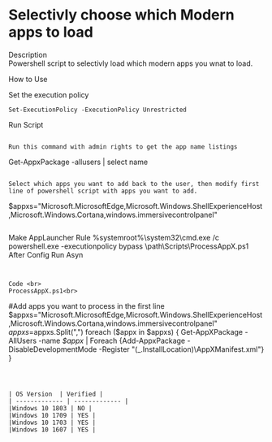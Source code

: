 # Selectivly choose which Modern apps to load

Description <br>
Powershell script to selectivly load which modern apps you wnat to load.<br>

How to Use<br>

Set the execution policy<br>
```
Set-ExecutionPolicy -ExecutionPolicy Unrestricted
```
Run Script<br>
```

Run this command with admin rights to get the app name listings

````
Get-AppxPackage -allusers | select name
````

Select which apps you want to add back to the user, then modify first line of powershell script with apps you want to add.

````
$appxs="Microsoft.MicrosoftEdge,Microsoft.Windows.ShellExperienceHost,Microsoft.Windows.Cortana,windows.immersivecontrolpanel"
````

````
Make AppLauncher Rule
%systemroot%\system32\cmd.exe 
/c powershell.exe -executionpolicy bypass \\path\Scripts\ProcessAppX.ps1
After Config
Run Asyn
````


Code <br>
ProcessAppX.ps1<br>
````
#Add apps you want to process in the first line
$appxs="Microsoft.MicrosoftEdge,Microsoft.Windows.ShellExperienceHost,Microsoft.Windows.Cortana,windows.immersivecontrolpanel"
$appxs=$appxs.Split(",")
foreach ($appx in $appxs) {
Get-AppXPackage -AllUsers -name *$appx* | Foreach {Add-AppxPackage -DisableDevelopmentMode -Register "$($_.InstallLocation)\AppXManifest.xml"}
}

````



| OS Version  | Verified |
| ------------- | ------------- |
|Windows 10 1803 | NO |
|Windows 10 1709 | YES |
|Windows 10 1703 | YES |
|Windows 10 1607 | YES |
